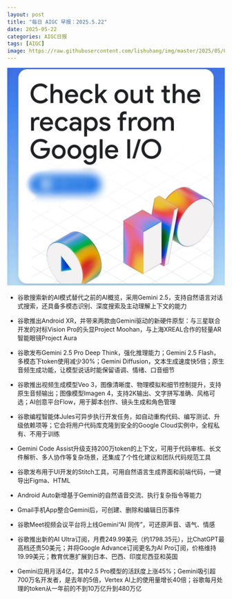 ```yaml
---
layout: post
title: "每日 AIGC 早报：2025.5.22"
date: 2025-05-22
categories: AIGC日报
tags: [AIGC]
image: https://raw.githubusercontent.com/lishuhang/img/master/2025/05/0522-d.jpg
---
```


![封面图](https://raw.githubusercontent.com/lishuhang/img/master/2025/05/0522-d.jpg)

  - 谷歌搜索新的AI模式替代之前的AI概览，采用Gemini 2.5，支持自然语言对话式搜索，还具备多模态识别、深度搜索及主动理解上下文的能力

  - 谷歌推出Android XR，并带来两款由Gemini驱动的新硬件原型：与三星联合开发的对标Vision Pro的头显Project Moohan，与上海XREAL合作的轻量AR智能眼镜Project Aura

  - 谷歌发布Gemini 2.5 Pro Deep Think，强化推理能力；Gemini 2.5 Flash，多模态下token使用减少30%；Gemini Diffusion，文本生成速度快5倍；原生音频生成功能，让模型说话时能保留语调、情绪、口音细节

  - 谷歌推出视频生成模型Veo 3，图像清晰度、物理模拟和细节控制提升，支持原生音频输出；图像模型Imagen 4，支持2K输出、文字拼写准确、风格可选；AI创意平台Flow，用于脚本创作、镜头生成和角色管理

  - 谷歌编程智能体Jules可异步执行开发任务，如自动重构代码、编写测试、升级依赖项等；它会将用户代码库克隆到安全的Google Cloud实例中，全程私有、不用于训练

  - Gemini Code Assist升级支持200万token的上下文，可用于代码审核、长文件解析、多人协作等复杂场景，还集成了个性化建议和团队代码规范工具

  - 谷歌发布用于UI开发的Stitch工具，可用自然语言生成界面和前端代码，一键导出Figma、HTML

  - Android Auto新增基于Gemini的自然语音交流、执行复杂指令等能力

  - Gmail手机App整合Gemini后，可创建、删除和编辑日历事件

  - 谷歌Meet视频会议平台将上线Gemini“AI 同传”，可还原声音、语气、情感

  - 谷歌推出新的AI Ultra订阅，月费249.99美元（约1798.35元），比ChatGPT最高档还贵50美元；并将Google Advance订阅更名为AI Pro订阅，价格维持19.99美元；教育优惠扩展到日本、巴西、印度尼西亚和英国

  - Gemini应用月活4亿，其中2.5 Pro模型的活跃度上涨45%；Gemini吸引超700万名开发者，是去年的5倍，Vertex AI上的使用量增长40倍；谷歌每月处理的token从一年前的不到10万亿升到480万亿